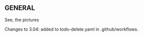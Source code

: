 <h2>GENERAL</h2>

See, the pictures

Changes to 3.04: added to todo-delete.yaml in .github/workflows.

